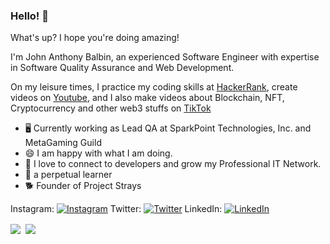 ### Hello! 👋

What's up? I hope you're doing amazing!

I'm John Anthony Balbin, an experienced Software Engineer with expertise in Software Quality Assurance and Web Development.

On my leisure times, I practice my coding skills at [HackerRank](https://www.hackerrank.com/janny_dev), create videos on [Youtube](https://www.youtube.com/channel/UCzINOxu9FKYF2PRiLFdwP0g?view_as=subscriber), and I also make videos about Blockchain, NFT, Cryptocurrency and other web3 stuffs on [TikTok](https://www.tiktok.com/@balbzie)

- 🖥️ Currently working as Lead QA at SparkPoint Technologies, Inc. and MetaGaming Guild
- 😄 I am happy with what I am doing.
- 💬 I love to connect to developers and grow my Professional IT Network.
- 🌱 a perpetual learner
- 🐕 Founder of Project Strays

Instagram: [![Instagram](https://img.shields.io/badge/-janbalbin-orange)](https://www.instagram.com/janbalbin/)
Twitter: [![Twitter](https://img.shields.io/badge/-0xb4Lb1N-blue)](https://twitter.com/0xb4Lb1N) LinkedIn: [![LinkedIn](https://img.shields.io/badge/-JA%20Balbin-red)](https://www.linkedin.com/in/jabalbin/) 

<div><img align="center" src="https://github-readme-stats.vercel.app/api/top-langs/?username=swengr-janan&layout=compact" />&nbsp;&nbsp;<img align="center" src="https://github-readme-stats.vercel.app/api?username=swengr-janan&count_private=true&show_icons=true&theme=default&hide_rank=true&disable_animations=true&custom_title=Stats" /></div>
